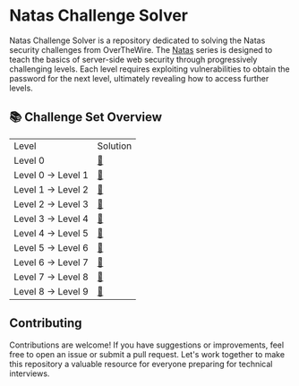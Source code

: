 # Natas Challenge Solver

Natas Challenge Solver is a repository dedicated to solving the Natas security challenges from OverTheWire. The [Natas](https://overthewire.org/wargames/natas/) series is designed to teach the basics of server-side web security through progressively challenging levels. Each level requires exploiting vulnerabilities to obtain the password for the next level, ultimately revealing how to access further levels.

## 📚 Challenge Set Overview

<table>
    <tr>
        <td>Level</td>
        <td>Solution</td>
    </tr>
    <tr>
        <td>Level 0</td>
        <td>
            <a href="https://github.com/nimodb/natas-challenge-solver/tree/main/natas0">
                🔗
            </a>
        </td>
    </tr>
    <tr>
        <td>Level 0 → Level 1</td>
        <td>
            <a href="https://github.com/nimodb/natas-challenge-solver/tree/main/natas1">
                🔗
            </a>
        </td>
    </tr>
    <tr>
        <td>Level 1 → Level 2</td>
        <td>
            <a href="https://github.com/nimodb/natas-challenge-solver/tree/main/natas2">
                🔗
            </a>
        </td>
    </tr>
    <tr>
        <td>Level 2 → Level 3</td>
        <td>
            <a href="https://github.com/nimodb/natas-challenge-solver/tree/main/natas3">
                🔗
            </a>
        </td>
    </tr>
    <tr>
        <td>Level 3 → Level 4</td>
        <td>
            <a href="https://github.com/nimodb/natas-challenge-solver/tree/main/natas4">
                🔗
            </a>
        </td>
    </tr>
    <tr>
        <td>Level 4 → Level 5</td>
        <td>
            <a href="https://github.com/nimodb/natas-challenge-solver/tree/main/natas5">
                🔗
            </a>
        </td>
    </tr>
    <tr>
        <td>Level 5 → Level 6</td>
        <td>
            <a href="https://github.com/nimodb/natas-challenge-solver/tree/main/natas6">
                🔗
            </a>
        </td>
    </tr>
    <tr>
        <td>Level 6 → Level 7</td>
        <td>
            <a href="https://github.com/nimodb/natas-challenge-solver/tree/main/natas7">
                🔗
            </a>
        </td>
    </tr>
    <tr>
        <td>Level 7 → Level 8</td>
        <td>
            <a href="https://github.com/nimodb/natas-challenge-solver/tree/main/natas8">
                🔗
            </a>
        </td>
    </tr>
    <tr>
        <td>Level 8 → Level 9</td>
        <td>
            <a href="https://github.com/nimodb/natas-challenge-solver/tree/main/natas9">
                🔗
            </a>
        </td>
    </tr>
</table>

## Contributing

Contributions are welcome! If you have suggestions or improvements, feel free to open an issue or submit a pull request. Let's work together to make this repository a valuable resource for everyone preparing for technical interviews.

